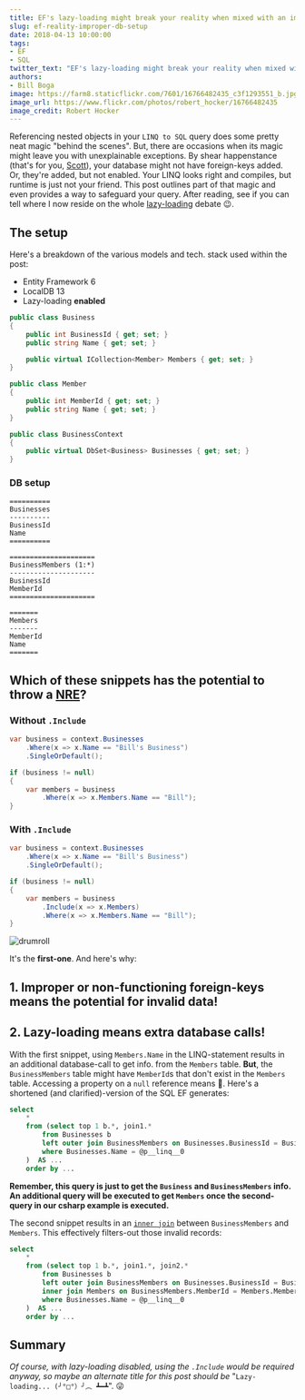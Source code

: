 ```yaml
---
title: EF's lazy-loading might break your reality when mixed with an improper DB setup
slug: ef-reality-improper-db-setup
date: 2018-04-13 10:00:00
tags:
- EF
- SQL
twitter_text: "EF's lazy-loading might break your reality when mixed with an improper DB setup"
authors: 
- Bill Boga
image: https://farm8.staticflickr.com/7601/16766482435_c3f1293551_b.jpg
image_url: https://www.flickr.com/photos/robert_hocker/16766482435
image_credit: Robert Hocker
---
```


Referencing nested objects in your `LINQ to SQL` query does some pretty neat magic "behind the scenes". But, there are occasions when its magic might leave you with unexplainable exceptions. By shear happenstance (that's for you, [Scott](https://github.com/ScottSchwalm)), your database might not have foreign-keys added. Or, they're added, but not enabled. Your LINQ looks right and compiles, but runtime is just not your friend. This post outlines part of that magic and even provides a way to safeguard your query. After reading, see if you can tell where I now reside on the whole [lazy-loading](https://msdn.microsoft.com/en-us/library/jj574232(v=vs.113).aspx) debate 😉.

## The setup

Here's a breakdown of the various models and tech. stack used within the post:

  - Entity Framework 6
  - LocalDB 13
  - Lazy-loading **enabled**

```csharp
public class Business
{
    public int BusinessId { get; set; }
    public string Name { get; set; }

    public virtual ICollection<Member> Members { get; set; } 
}

public class Member
{
    public int MemberId { get; set; }
    public string Name { get; set; }
}

public class BusinessContext
{
    public virtual DbSet<Business> Businesses { get; set; }       
}
```

### DB setup

    ==========
    Businesses
    ----------
    BusinessId
    Name
    ==========

    =====================
    BusinessMembers (1:*)
    ---------------------
    BusinessId
    MemberId
    =====================

    =======
    Members
    -------
    MemberId
    Name
    =======

## Which of these snippets has the potential to throw a [NRE](https://stackoverflow.com/a/4660186/1270174)?

### Without `.Include`

```csharp
var business = context.Businesses
    .Where(x => x.Name == "Bill's Business")
    .SingleOrDefault();

if (business != null)
{
    var members = business
        .Where(x => x.Members.Name == "Bill");
}
```

### With `.Include`

```csharp
var business = context.Businesses
    .Where(x => x.Name == "Bill's Business")
    .SingleOrDefault();

if (business != null)
{
    var members = business
        .Include(x => x.Members)
        .Where(x => x.Members.Name == "Bill");
}
```

![drumroll](https://media.giphy.com/media/116seTvbXx07F6/giphy.gif)

It's the **first-one**. And here's why:

## 1. Improper or non-functioning foreign-keys means the potential for invalid data!
## 2. Lazy-loading means extra database calls!

With the first snippet, using `Members.Name` in the LINQ-statement results in an additional database-call to get info. from the `Members` table. **But**, the `BusinessMembers` table might have `MemberId`s that don't exist in the `Members` table. Accessing a property on a `null` reference means 🤯. Here's a shortened (and clarified)-version of the SQL EF generates:

```sql
select
    *
    from (select top 1 b.*, join1.*
        from Businesses b  
        left outer join BusinessMembers on Businesses.BusinessId = BusinessMembers.BusinessId as join1
        where Businesses.Name = @p__linq__0
    )  AS ...
    order by ...
```

**Remember, this query is just to get the `Business` and `BusinessMembers` info. An additional query will be executed to get `Members` once the second-query in our csharp example is executed.**

The second snippet results in an [`inner join`](https://en.wikipedia.org/wiki/Join_(SQL)#Inner_join) between `BusinessMembers` and `Members`. This effectively filters-out those invalid records:

```sql
select
    *
    from (select top 1 b.*, join1.*, join2.*
        from Businesses b
        left outer join BusinessMembers on Businesses.BusinessId = BusinessMembers.BusinessId as join1
        inner join Members on BusinessMembers.MemberId = Members.MemberId as join2
        where Businesses.Name = @p__linq__0
    )  AS ...
    order by ...
```

## Summary

*Of course, with lazy-loading disabled, using the `.Include` would be required anyway, so maybe an alternate title for this post should be* "`Lazy-loading... (╯°□°）╯︵ ┻━┻`". 😜